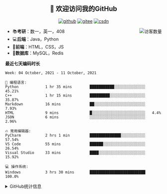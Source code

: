 <h2 align="center">👋 欢迎访问我的GitHub</h2>
<p align="center">
  <a href="https://github.com/eternidad33"><img src="https://img.shields.io/badge/GitHub-ff79c6" alt="github"></a>
  <a href="https://gitee.com/eternidad33"><img src="https://img.shields.io/badge/Gitee-fe7300" alt="gitee"></a>
  <a href="https://blog.csdn.net/qq_42907802"><img src="https://img.shields.io/badge/CSDN-cf000e" alt="csdn"></a>
</p>

<img align='right' src="https://profile-counter.glitch.me/eternidad33/count.svg" alt="访客数量"/>

- 📚**考研**：数一，英一，408
- 💻**后端**：Java，Python
- 📝**前端**：HTML，CSS，JS
- 💼**数据库**：MySQL，Redis

**最近七天编码时长**

<!--START_SECTION:waka-->
```text
Week: 04 October, 2021 - 11 October, 2021

💬 编程语言: 
Python            1 hr 35 mins        ███████████░░░░░░░░░░░░░░   45.21% 
C++               1 hr 15 mins        █████████░░░░░░░░░░░░░░░░   35.87% 
Markdown          16 mins             ██░░░░░░░░░░░░░░░░░░░░░░░   7.93% 
HTML              9 mins              █░░░░░░░░░░░░░░░░░░░░░░░░   4.4% 
JSON              6 mins              ░░░░░░░░░░░░░░░░░░░░░░░░░   2.96%

🔥 常用编辑器: 
PyCharm           2 hrs 1 min         ██████████████░░░░░░░░░░░   57.54% 
VS Code           55 mins             ██████░░░░░░░░░░░░░░░░░░░   26.54% 
Visual Studio     33 mins             ████░░░░░░░░░░░░░░░░░░░░░   15.92%

💻 操作系统: 
Windows           3 hrs 30 mins       █████████████████████████   100.0%

```


<!--END_SECTION:waka-->

<details>
<summary>GitHub统计信息</summary>

<br/>

> 动态太少，不好意思展示
> 
> 下面的GitHub统计信息是来自于[github-readme-stats](https://github.com/anuraghazra/github-readme-stats)项目，里边有[中文文档](https://github.com/anuraghazra/github-readme-stats/blob/master/readme_cn.md)

<a href="https://github.com/eternidad33/eternidad33">
  <img align="center" src="https://github-readme-stats.anuraghazra1.vercel.app/api?username=eternidad33&show_icons=true" />
</a>
</details>


